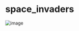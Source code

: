 # space_invaders
![image](https://user-images.githubusercontent.com/77372426/198205516-57fc5f55-4eb6-4942-9d7f-8444dd5e2668.png)

